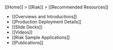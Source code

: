 [[Home]] > [[Riak]] > [[Recommended Resources]]

* [[Overviews and Introductions]]
* [[Production Deployment Details]]
* [[Slide Decks]]
* [[Videos]]
* [[Riak Sample Applications]]
* [[Publications]]
